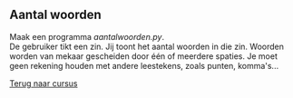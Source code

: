 ## Aantal woorden

Maak een programma _aantalwoorden.py_.\
De gebruiker tikt een zin. Jij toont het aantal woorden in die zin.
Woorden worden van mekaar gescheiden door één of meerdere spaties. Je
moet geen rekening houden met andere leestekens, zoals punten,
komma's...

[Terug naar cursus](/27_string.html)